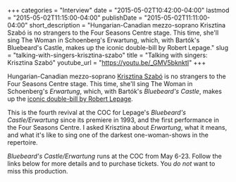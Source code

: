 +++
categories = "Interview"
date = "2015-05-02T10:42:00-04:00"
lastmod = "2015-05-02T11:15:00-04:00"
publishDate = "2015-05-02T11:11:00-04:00"
short_description = "Hungarian-Canadian mezzo-soprano Krisztina Szabó is no strangers to the Four Seasons Centre stage. This time, she&#039;ll sing The Woman in Schoenberg&#039;s Erwartung, which, with Bartók&#039;s Bluebeard&#039;s Castle, makes up the iconic double-bill by Robert Lepage."
slug = "talking-with-singers-krisztina-szabo"
title = "Talking with singers: Krisztina Szabó"
youtube_url = "https://youtu.be/_GMV5bknktI"
+++

Hungarian-Canadian mezzo-soprano [Krisztina Szabó](http://www.krisztinaszabo.com/) is no strangers to the Four Seasons Centre stage. This time, she'll sing The Woman in Schoenberg's *Erwartung*, which, with Bartók's *Bluebeard's Castle*, makes up the [iconic double-bill by Robert Lepage](http://www.coc.ca/PerformancesAndTickets/1415Season/BluebeardErwartung.aspx). 

This is the fourth revival at the COC for Lepage's *Bluebeard's Castle/Erwartung* since its premiere in 1993, and the first performance in the Four Seasons Centre. I asked Krisztina about *Erwartung*, what it means, and what it's like to sing one of the darkest one-woman-shows in the repertoire.

*Bluebeard's Castle/Erwartung* runs at the COC from May 6-23. Follow the links below for more details and to purchase tickets. You *do not* want to miss this production.
